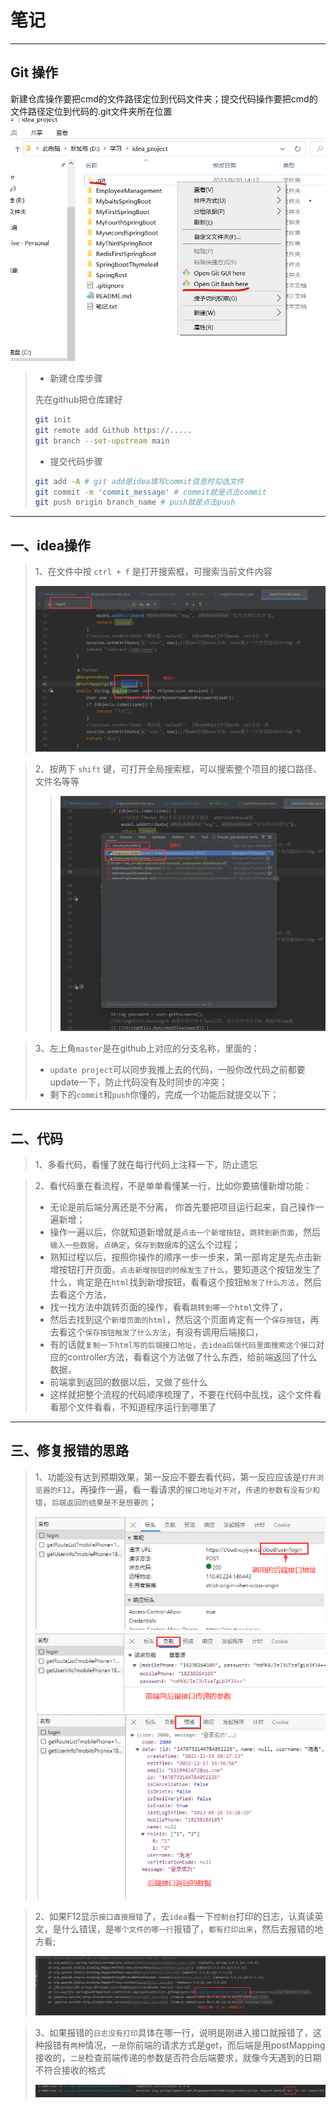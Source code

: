# 笔记

---

## Git 操作

新建仓库操作要把cmd的文件路径定位到代码文件夹；提交代码操作要把cmd的文件路径定位到代码的.git文件夹所在位置
![](./img/git0.png)

> - 新建仓库步骤
>
> 先在github把仓库建好
> 
> ```bash
> git init
> git remote add Github https://.....
> git branch --set-upstream main
> ```
> 
> - 提交代码步骤
> ```bash
> git add -A # git add是idea填写commit信息时勾选文件
> git commit -m 'commit_message' # commit就是点击commit
> git push origin branch_name # push就是点击push
> ```

---

## 一、idea操作
> 1、在文件中按 `ctrl + f` 是打开搜索框，可搜索当前文件内容
> 
> ![](./img/搜索1.png)

> 2、按两下 `shift` 键，可打开全局搜索框，可以搜索整个项目的接口路径、文件名等等
> 
> > ![](./img/搜索2.png)

> 3、左上角`master`是在github上对应的分支名称，里面的：
> - `update project`可以同步我推上去的代码，一般你改代码之前都要update一下，防止代码没有及时同步的冲突；
> - 剩下的`commit`和`push`你懂的，完成一个功能后就提交以下；

---

## 二、代码
> 1、多看代码，看懂了就在每行代码上注释一下，防止遗忘

> 2、看代码重在看流程，不是单单看懂某一行，比如你要搞懂新增功能：
> - 无论是前后端分离还是不分离， 你首先要把项目运行起来，自己操作一遍新增；
> - 操作一遍以后，你就知道新增就是`点击一个新增按钮`，`跳转到新页面`，然后`输入一些数据`，`点确定`，`保存到数据库`的这么个过程；
> - 熟知过程以后，按照你操作的顺序一步一步来，第一部肯定是先点击新增按钮打开页面，`点击新增按钮的时候发生了什么`，要知道这个按钮发生了什么，肯定是在`html`找到新增按钮，看看这个按钮`触发了什么方法`，然后去看这个方法，
> - 找一找方法中跳转页面的操作，看看`跳转到哪一个html`文件了，
> - 然后去找到这个`新增页面的html`，然后这个页面肯定有一个`保存按钮`，再去看这个`保存按钮触发了什么方法`，有没有调用后端接口，
> - 有的话就`复制一下html写的后端接口地址`，`去idea后端代码里面搜索这个接口`对应的controller方法，看看这个方法做了什么东西，给前端返回了什么数据，
> - 前端拿到返回的数据以后，又做了些什么
> - 这样就把整个流程的代码顺序梳理了，不要在代码中乱找，这个文件看看那个文件看看，不知道程序运行到哪里了

---

## 三、修复报错的思路
> 1、功能没有达到预期效果，第一反应不要去看代码，第一反应应该是`打开浏览器的F12`，再操作一遍，看一看请求的`接口地址对不对`，`传递的参数有没有少和错`，`后端返回的结果是不是想要的`；
> 
> ![在这里插入图片描述](./img/接口地址.jpg)
> ![在这里插入图片描述](./img/接口传参.png)
> ![在这里插入图片描述](./img/返回数据.png)

> 2、如果F12显示`接口直接报错`了，去`idea`看一下`控制台`打印的日志，认真读英文，是什么错误，是`哪个文件的哪一行`报错了，`都有打印出来`，然后去报错的地方看;
>
> ![在这里插入图片描述](./img/报错2.png)

> 3、如果报错的`日志没有打印`具体在哪一行，说明是刚进入接口就报错了，这种报错有`两种`情况，`一是`你前端的请求方式是get，而后端是用postMapping接收的，`二是`检查前端传递的参数是否符合后端要求，就像今天遇到的日期不符合接收的格式
>
> ![在这里插入图片描述](./img/报错1.png)

